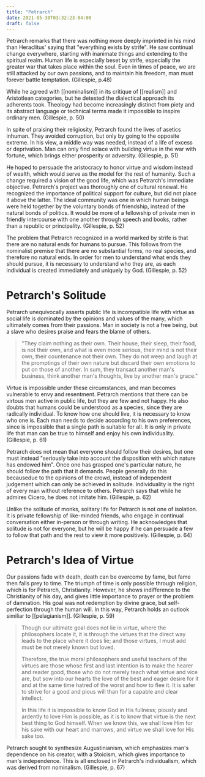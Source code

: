 ```yaml
---
title: "Petrarch"
date: 2021-05-30T03:32:23-04:00
draft: false
---
```


Petrarch remarks that there was nothing more deeply imprinted in his mind than Heraclitus' saying that "everything exists by strife". He saw continual change everywhere, starting with inanimate things and extending to the spiritual realm. Human life is especially beset by strife, especially the greater war that takes place within the soul. Even in times of peace, we are still attacked by our own passions, and to maintain his freedom, man must forever battle temptation. (Gillespie, p.48)

While he agreed with [[nominalism]] in its critique of [[realism]] and Aristotlean categories, but he detested the dialectical approach its adherents took. Theology had become increasingly distinct from piety and its abstract language or technical terms made it impossible to inspire ordinary men. (Gillespie, p. 50)

In spite of praising their religiosity, Petrarch found the lives of asetics inhuman. They avoided corruption, but only by going to the opposite extreme. In his view, a middle way was needed, instead of a life of excess or deprivation. Man can only find solace with building virtue in the war with fortune, which brings either prosperity or adversity. (Gillespie, p. 51)

He hoped to persuade the aristocracy to honor virtue and wisdom instead of wealth, which would serve as the model for the rest of humanity. Such a change required a vision of the good life, which was Petrarch's immediate objective. Petrarch's project was thoroughly one of cultural renewal. He recognized the importance of political support for culture, but did not place it above the latter. The ideal community was one in which human beings were held together by the voluntary bonds of friendship, instead of the natural bonds of politics. It would be more of a fellowship of private men in friendly intercourse with one another through speech and books, rather than a republic or principality. (Gillespie, p. 52)

The problem that Petrarch recognized in a world marked by strife is that there are no natural ends for humans to pursue. This follows from the nominalist premise that there are no substantial forms, no real species, and therefore no natural ends. In order for men to understand what ends they should pursue, it is necessary to understand who they are, as each individual is created immediately and uniquely by God. (Gillespie, p. 52)

# Petrarch's Solitude
Petrarch unequivocally asserts public life is incompatible life with virtue as social life is dominated by the opinions and values of the many, which ultimately comes from their passions. Man in society is not a free being, but a slave who desires praise and fears the blame of others.

> "They claim nothing as their own. Their house, their sleep, their food, is not their own, and what is even more serious, their mind is not their own, their countenance not their own. They do not weep and laugh at the promptings of their own nature but discard their own emotions to put on those of another. In sum, they transact another man's business, think another man's thoughts, live by another man's grace."

Virtue is impossible under these circumstances, and man becomes vulnerable to envy and resentment. Petrarch mentions that there can be virtous men active in public life, but they are few and not happy. He also doubts that humans could be understood as a species, since they are radically individual. To know how one should live, it is necessary to know who one is. Each man needs to decide according to his own preferences, since is impossible that a single path is suitable for all. It is only in private life that man can be true to himself and enjoy his own individuality. (Gillespie, p. 61)

Petrarch does not mean that everyone should follow their desires, but one must instead "seriously take into account the disposition with which nature has endowed him". Once one has grasped one's particular nature, he should follow the path that it demands. People generally do this becausedue to the opinions of the crowd, instead of independent judgement which can only be achieved in solitude. Individuality is the right of every man without reference to others. Petrarch says that while he admires Cicero, he does not imitate him. (Gillespie, p. 62)

Unlike the solitude of monks, solitary life for Petrarch is not one of isolation. It is private fellowship of like-minded friends, who engage in continual conversation either in-person or through writing. He acknowledges that solitude is not for everyone, but he will be happy if he can persuade a few to follow that path and the rest to view it more positively. (Gillespie, p. 64)

# Petrarch's Idea of Virtue
Our passions fade with death, death can be overcome by fame, but fame then falls prey to time. The triumph of time is only possible through religion, which is for Petrarch, Christianity. However, he shows indifference to the Christianity of his day, and gives little importance to prayer or the problem of damnation. His goal was not redemption by divine grace, but self-perfection through the human will. In this way, Petrarch holds an outlook similiar to [[pelagianism]]. (Gillespie, p. 59)

> Though our ultimate goal does not lie in virtue, where the philosophers locate it, it is through the virtues that the direct way leads to the place where it does lie; and those virtues, I must add must be not merely known but loved.
>  
> Therefore, the true moral philosophers and useful teachers of the virtues are those whose first and last intention is to make the hearer and reader good, those who do not merely teach what virtue and vice are, but sow into our hearts the love of the best and eager desire for it and at the same time hatred of the worst and how to flee it. It is safer to strive for a good and pious will than for a capable and clear intellect.
> 
> In this life it is impossible to know God in His fullness; piously and ardently to love Him is possible, as it is to know that virtue is the next best thing to God himself. When we know this, we shall love Him for his sake with our heart and marrows, and virtue we shall love for His sake too.

Petrarch sought to synthesize Augustinianism, which emphasizes man's dependence on his creator, with a Stoicism, which gives importance to man's independence. This is all enclosed in Petrarch's individualism, which was derived from nominalism. (Gillespie, p. 67)